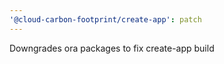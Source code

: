 ```yaml
---
'@cloud-carbon-footprint/create-app': patch
---
```


Downgrades ora packages to fix create-app build
